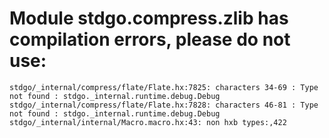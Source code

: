 # Module stdgo.compress.zlib has compilation errors, please do not use:
```
stdgo/_internal/compress/flate/Flate.hx:7825: characters 34-69 : Type not found : stdgo._internal.runtime.debug.Debug
stdgo/_internal/compress/flate/Flate.hx:7828: characters 46-81 : Type not found : stdgo._internal.runtime.debug.Debug
stdgo/_internal/internal/Macro.macro.hx:43: non hxb types:,422

```

